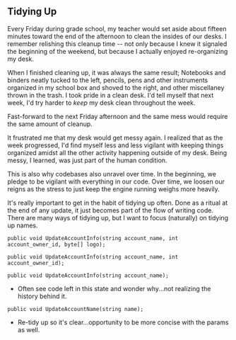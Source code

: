 ## Tidying Up

Every Friday during grade school, my teacher would set aside about fifteen minutes toward the end of the afternoon to clean the insides of our desks. I remember relishing this cleanup time -- not only because I knew it signaled the beginning of the weekend, but because I actually enjoyed re-organizing my desk.

When I finished cleaning up, it was always the same result; Notebooks and binders neatly tucked to the left, pencils, pens and other instruments organized in my school box and shoved to the right, and other miscellaney thrown in the trash. I took pride in a clean desk. I'd tell myself that next week, I'd try harder to *keep* my desk clean throughout the week.

Fast-forward to the next Friday afternoon and the same mess would require the same amount of cleanup.

It frustrated me that my desk would get messy again. I realized that as the week progressed, I'd find myself less and less vigilant with keeping things organized amidst all the other activity happening outside of my desk. Being messy, I learned, was just part of the human condition.

This is also why codebases also unravel over time. In the beginning, we pledge to be vigilant with everything in our code. Over time, we loosen our reigns as the stress to just keep the engine running weighs more heavily.

It's really important to get in the habit of tidying up often. Done as a ritual at the end of any update, it just becomes part of the flow of writing code. There are many ways of tidying up, but I want to focus (naturally) on tidying up names.

```
public void UpdateAccountInfo(string account_name, int account_owner_id, byte[] logo);
```

```
public void UpdateAccountInfo(string account_name, int account_owner_id);
```

```
public void UpdateAccountInfo(string account_name);
```
* Often see code left in this state and wonder why...not realizing the history behind it.

```
public void UpdateAccountName(string name);
```

* Re-tidy up so it's clear...opportunity to be more concise with the params as well.


